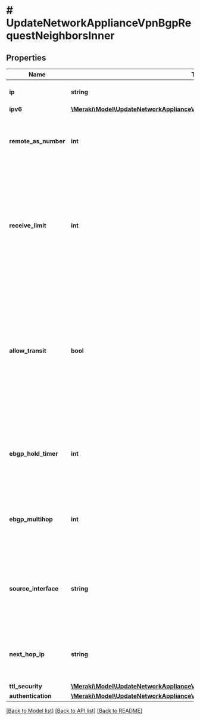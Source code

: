 # # UpdateNetworkApplianceVpnBgpRequestNeighborsInner

## Properties

Name | Type | Description | Notes
------------ | ------------- | ------------- | -------------
**ip** | **string** | The IPv4 address of the neighbor | [optional]
**ipv6** | [**\Meraki\Model\UpdateNetworkApplianceVpnBgpRequestNeighborsInnerIpv6**](UpdateNetworkApplianceVpnBgpRequestNeighborsInnerIpv6.md) |  | [optional]
**remote_as_number** | **int** | Remote ASN of the neighbor. The remote ASN must be an integer between 1 and 4294967295. |
**receive_limit** | **int** | The receive limit is the maximum number of routes that can be received from any BGP peer. The receive limit must be an integer between 0 and 2147483647. When absent, it defaults to 0. | [optional]
**allow_transit** | **bool** | When this feature is on, the Meraki device will advertise routes learned from other Autonomous Systems, thereby allowing traffic between Autonomous Systems to transit this AS. When absent, it defaults to false. | [optional]
**ebgp_hold_timer** | **int** | The eBGP hold timer in seconds for each neighbor. The eBGP hold timer must be an integer between 12 and 240. |
**ebgp_multihop** | **int** | Configure this if the neighbor is not adjacent. The eBGP multi-hop must be an integer between 1 and 255. |
**source_interface** | **string** | The output interface for peering with the remote BGP peer. Valid values are: &#39;wan{NUMBER}&#39; (e.g. &#39;wan3&#39;) or &#39;vlan{VLAN ID}&#39; (e.g. &#39;vlan123&#39;). | [optional]
**next_hop_ip** | **string** | The IPv4 address of the remote BGP peer that will establish a TCP session with the local MX. | [optional]
**ttl_security** | [**\Meraki\Model\UpdateNetworkApplianceVpnBgpRequestNeighborsInnerTtlSecurity**](UpdateNetworkApplianceVpnBgpRequestNeighborsInnerTtlSecurity.md) |  | [optional]
**authentication** | [**\Meraki\Model\UpdateNetworkApplianceVpnBgpRequestNeighborsInnerAuthentication**](UpdateNetworkApplianceVpnBgpRequestNeighborsInnerAuthentication.md) |  | [optional]

[[Back to Model list]](../../README.md#models) [[Back to API list]](../../README.md#endpoints) [[Back to README]](../../README.md)
